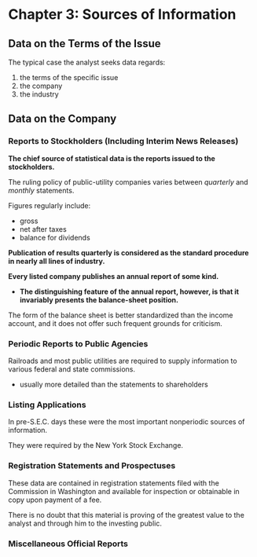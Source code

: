 # Chapter 3: Sources of Information

## Data on the Terms of the Issue

The typical case the analyst seeks data regards:

1. the terms of the specific issue
2. the company
3. the industry

## Data on the Company

### Reports to Stockholders (Including Interim News Releases)

**The chief source of statistical data is the reports issued to the stockholders.**

The ruling policy of public-utility companies varies between *quarterly* and *monthly* statements.

Figures regularly include:

- gross
- net after taxes
- balance for dividends

**Publication of results quarterly is considered as the standard procedure in nearly all lines of industry.**

**Every listed company publishes an annual report of some kind.**

- **The distinguishing feature of the annual report, however, is that it invariably presents the balance-sheet position.**

The form of the balance sheet is better standardized than the income account, and it does not offer such frequent grounds for criticism.

### Periodic Reports to Public Agencies

Railroads and most public utilities are required to supply information to various federal and state commissions.

- usually more detailed than the statements to shareholders

### Listing Applications

In pre-S.E.C. days these were the most important nonperiodic sources of information.

They were required by the New York Stock Exchange.

### Registration Statements and Prospectuses

These data are contained in registration statements filed with the Commission in Washington and available for inspection or obtainable in copy upon payment of a fee.

There is no doubt that this material is proving of the greatest value to the analyst and through him to the investing public.

### Miscellaneous Official Reports

